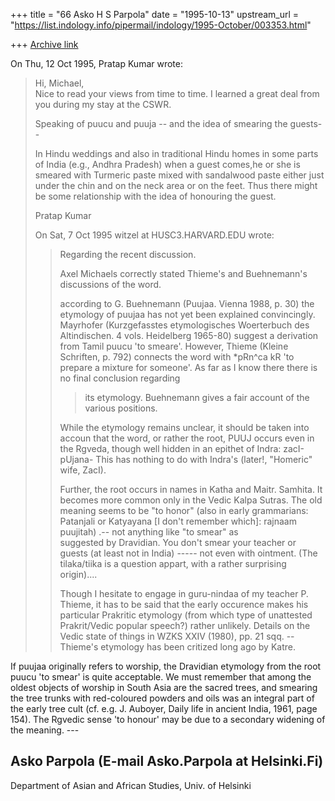 +++
title = "66 Asko H S Parpola"
date = "1995-10-13"
upstream_url = "https://list.indology.info/pipermail/indology/1995-October/003353.html"

+++
[Archive link](https://list.indology.info/pipermail/indology/1995-October/003353.html)

On Thu, 12 Oct 1995, Pratap Kumar wrote:

> Hi, Michael,  
> Nice to read your views from time to time.  I learned a great deal from 
> you during my stay at the CSWR.  
> 
> Speaking of puucu and puuja -- and the idea of smearing the guests--
> 
> In Hindu weddings and also in traditional Hindu homes in some parts of 
> India (e.g., Andhra Pradesh) when a guest comes,he or she is smeared with 
> Turmeric paste mixed with sandalwood paste either just under the chin and 
> on the neck area or on the feet.  Thus there might be some relationship 
> with the idea of honouring the guest. 
> 
> Pratap Kumar
>  
> 
> 
> 
> On Sat, 7 Oct 1995 witzel at HUSC3.HARVARD.EDU wrote:
> 
> > 
> > Regarding the recent discussion.
> > 
> > 
> > Axel Michaels correctly stated Thieme's and Buehnemann's discussions of 
> > the word.
> > 
> > >>>
> > according to G. Buehnemann (Puujaa. Vienna 1988, p. 30) the etymology of
> >   puujaa has not yet been explained convincingly. Mayrhofer (Kurzgefasstes
> >   etymologisches Woerterbuch des Altindischen. 4 vols. Heidelberg 1965-80)
> >   suggest a derivation from Tamil puucu 'to smeare'. However, Thieme (Kleine
> >   Schriften, p. 792) connects the word with *pRn^ca kR 'to prepare a mixture
> >   for someone'. As far as I know there there is no final conclusion regarding
> > > its etymology. Buehnemann gives a fair account of the various positions.
> > >>>>
> > 
> > 
> > While the etymology remains unclear, it should be taken into accoun that 
> > the word, or rather the root, PUUJ occurs even in the Rgveda, though well 
> > hidden in an epithet of Indra: zacI-pUjana- 
> > This has nothing to do with Indra's (later!, "Homeric" wife, ZacI).
> > 
> > Further, the root occurs in names in Katha and Maitr. Samhita. It becomes 
> > more common only in the Vedic Kalpa Sutras. The old meaning seems to be "to 
> > honor" (also in early grammarians: Patanjali or Katyayana [I don't 
> > remember which]: rajnaam puujitah) .-- not anything like "to smear" as  
> > suggested by Dravidian. 
> > You don't smear your teacher or guests (at least not in India)  -----  not 
> > even with ointment. 
> > (The tilaka/tiika is a question appart, with a rather surprising origin)....
> > 
> > Though I hesitate to engage in guru-nindaa of my teacher P. Thieme,
> > it has to be said that the early occurence makes his particular Prakritic 
> > etymology (from which type of unattested Prakrit/Vedic popular speech?) rather 
> > unlikely. Details on the Vedic state of things in WZKS XXIV (1980), 
> > pp. 21 sqq. --  Thieme's etymology has been critized long ago by Katre.
> > 
> > 
> > 
> > 
> > 
> >  
> > 
>  
> 
> 

If puujaa originally refers to worship, the Dravidian etymology from the 
root puucu 'to smear' is quite acceptable. We must remember that among the 
oldest objects of worship in South Asia are the sacred trees, and 
smearing the tree trunks with red-coloured powders and oils was an 
integral part of the early tree cult (cf. e.g. J. Auboyer, Daily life in 
ancient India, 1961, page 154). The Rgvedic sense 'to honour' may 
be due to a secondary widening of the meaning.  ---

Asko Parpola  (E-mail Asko.Parpola at Helsinki.Fi)
----------------------------------------------------------
Department of Asian and African Studies, Univ. of Helsinki








